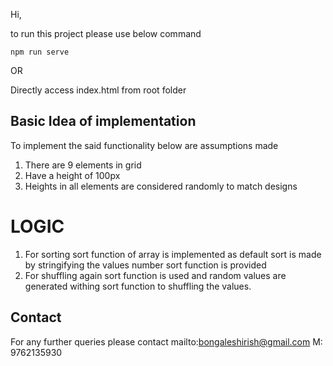 Hi,

to run this project please use below command

    npm run serve

OR 

Directly access index.html from root folder

## Basic Idea of implementation

To implement the said functionality below are assumptions made
1. There are 9 elements in grid
2. Have a height of 100px
3. Heights in all elements are considered randomly to match designs

# LOGIC
1. For sorting sort function of array is implemented as default sort is made by stringifying the values number sort function is provided
2. For shuffling again sort function is used and random values are generated withing sort function to shuffling the values.

## Contact
For any further queries please contact 
mailto:bongaleshirish@gmail.com
M: 9762135930
